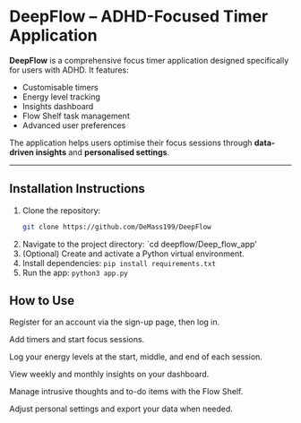 #  DeepFlow – ADHD-Focused Timer Application

**DeepFlow** is a comprehensive focus timer application designed specifically for users with ADHD. It features:

- Customisable timers
- Energy level tracking
- Insights dashboard
- Flow Shelf task management
- Advanced user preferences

The application helps users optimise their focus sessions through **data-driven insights** and **personalised settings**.

---

## Installation Instructions

1. Clone the repository:  
   ```bash
   git clone https://github.com/DeMass199/DeepFlow
2. Navigate to the project directory: `cd deepflow/Deep_flow_app’ 
3. (Optional) Create and activate a Python virtual environment. 
4. Install dependencies: `pip install requirements.txt` 
5. Run the app: `python3 app.py` 

## How to Use
Register for an account via the sign-up page, then log in.

Add timers and start focus sessions.

Log your energy levels at the start, middle, and end of each session.

View weekly and monthly insights on your dashboard.

Manage intrusive thoughts and to-do items with the Flow Shelf.

Adjust personal settings and export your data when needed.
